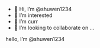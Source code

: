 - 👋 Hi, I’m @shuwen1234
- 👀 I’m interested 
- 🌱 I’m curr
- 💞️ I’m looking to collaborate on ...

<!---
shuwen1234/shuwen1234 is a ✨ special ✨ repository because its `README.md` (this file) appears on your GitHub profile.
You can click the Preview link to take a look at your changes.
--->
hello, I’m @shuwen1234

